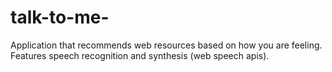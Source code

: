 # talk-to-me-

Application that recommends web resources based on how you are feeling. 
Features speech recognition and synthesis (web speech apis). 
